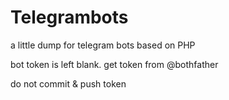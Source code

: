 # Telegrambots

a little dump for telegram bots based on PHP

bot token is left blank. get token from @bothfather 

do not commit & push token 